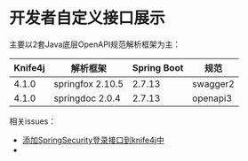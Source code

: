 # 开发者自定义接口展示

主要以2套Java底层OpenAPI规范解析框架为主：

| Knife4j              | 解析框架             | Spring Boot | 规范       |
|----------------------|------------------|-------------|----------|
| 4.1.0 | springfox 2.10.5 | 2.7.13      | swagger2 |
| 4.1.0 | springdoc 2.0.4  | 2.7.13      | openapi3 |

相关issues：

- [添加SpringSecurity登录接口到knife4j中](https://gitee.com/xiaoym/knife4j/issues/I640E8)
- 